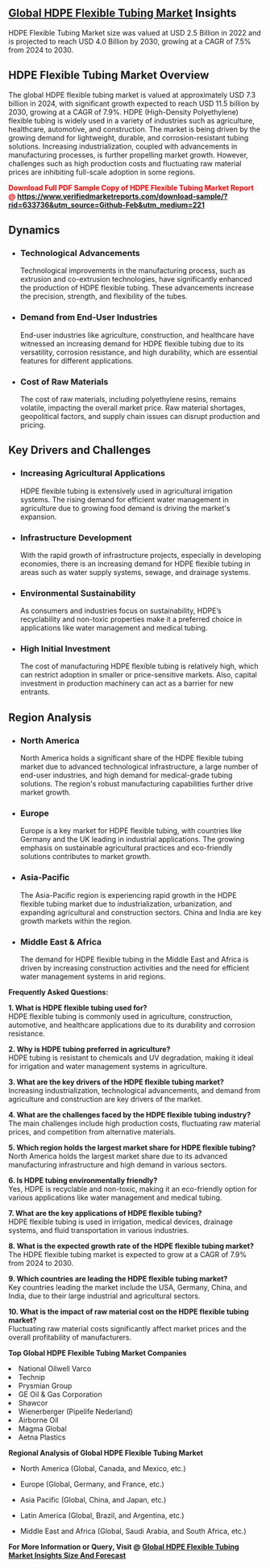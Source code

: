 <h2><a href="https://www.verifiedmarketreports.com/download-sample/?rid=633736&amp;utm_source=Github&amp;utm_medium=221" target="_blank">Global HDPE Flexible Tubing Market</a> Insights</h2><p>HDPE Flexible Tubing Market size was valued at USD 2.5 Billion in 2022 and is projected to reach USD 4.0 Billion by 2030, growing at a CAGR of 7.5% from 2024 to 2030.</p><p> <h2>HDPE Flexible Tubing Market Overview</h2> <p>The global HDPE flexible tubing market is valued at approximately USD 7.3 billion in 2024, with significant growth expected to reach USD 11.5 billion by 2030, growing at a CAGR of 7.9%. HDPE (High-Density Polyethylene) flexible tubing is widely used in a variety of industries such as agriculture, healthcare, automotive, and construction. The market is being driven by the growing demand for lightweight, durable, and corrosion-resistant tubing solutions. Increasing industrialization, coupled with advancements in manufacturing processes, is further propelling market growth. However, challenges such as high production costs and fluctuating raw material prices are inhibiting full-scale adoption in some regions.</p> <p><strong><p><span class=""><span style="color: #ff0000;"><strong>Download Full PDF Sample Copy of HDPE Flexible Tubing Market Report</strong> @ </span><a href="https://www.verifiedmarketreports.com/download-sample/?rid=633736&amp;utm_source=Github-Feb&amp;utm_medium=221" target="_blank">https://www.verifiedmarketreports.com/download-sample/?rid=633736&amp;utm_source=Github-Feb&amp;utm_medium=221</a></span></p></strong></p> <h2>Dynamics</h2> <ul> <li><h3>Technological Advancements</h3>Technological improvements in the manufacturing process, such as extrusion and co-extrusion technologies, have significantly enhanced the production of HDPE flexible tubing. These advancements increase the precision, strength, and flexibility of the tubes.</li> <li><h3>Demand from End-User Industries</h3>End-user industries like agriculture, construction, and healthcare have witnessed an increasing demand for HDPE flexible tubing due to its versatility, corrosion resistance, and high durability, which are essential features for different applications.</li> <li><h3>Cost of Raw Materials</h3>The cost of raw materials, including polyethylene resins, remains volatile, impacting the overall market price. Raw material shortages, geopolitical factors, and supply chain issues can disrupt production and pricing.</li> </ul> <h2>Key Drivers and Challenges</h2> <ul> <li><h3>Increasing Agricultural Applications</h3>HDPE flexible tubing is extensively used in agricultural irrigation systems. The rising demand for efficient water management in agriculture due to growing food demand is driving the market's expansion.</li> <li><h3>Infrastructure Development</h3>With the rapid growth of infrastructure projects, especially in developing economies, there is an increasing demand for HDPE flexible tubing in areas such as water supply systems, sewage, and drainage systems.</li> <li><h3>Environmental Sustainability</h3>As consumers and industries focus on sustainability, HDPE’s recyclability and non-toxic properties make it a preferred choice in applications like water management and medical tubing.</li> <li><h3>High Initial Investment</h3>The cost of manufacturing HDPE flexible tubing is relatively high, which can restrict adoption in smaller or price-sensitive markets. Also, capital investment in production machinery can act as a barrier for new entrants.</li> </ul> <h2>Region Analysis</h2> <ul> <li><h3>North America</h3>North America holds a significant share of the HDPE flexible tubing market due to advanced technological infrastructure, a large number of end-user industries, and high demand for medical-grade tubing solutions. The region's robust manufacturing capabilities further drive market growth.</li> <li><h3>Europe</h3>Europe is a key market for HDPE flexible tubing, with countries like Germany and the UK leading in industrial applications. The growing emphasis on sustainable agricultural practices and eco-friendly solutions contributes to market growth.</li> <li><h3>Asia-Pacific</h3>The Asia-Pacific region is experiencing rapid growth in the HDPE flexible tubing market due to industrialization, urbanization, and expanding agricultural and construction sectors. China and India are key growth markets within the region.</li> <li><h3>Middle East & Africa</h3>The demand for HDPE flexible tubing in the Middle East and Africa is driven by increasing construction activities and the need for efficient water management systems in arid regions.</li> </ul> <p><strong>Frequently Asked Questions:</strong></p> <p><strong>1. What is HDPE flexible tubing used for?</strong><br>HDPE flexible tubing is commonly used in agriculture, construction, automotive, and healthcare applications due to its durability and corrosion resistance.</p> <p><strong>2. Why is HDPE tubing preferred in agriculture?</strong><br>HDPE tubing is resistant to chemicals and UV degradation, making it ideal for irrigation and water management systems in agriculture.</p> <p><strong>3. What are the key drivers of the HDPE flexible tubing market?</strong><br>Increasing industrialization, technological advancements, and demand from agriculture and construction are key drivers of the market.</p> <p><strong>4. What are the challenges faced by the HDPE flexible tubing industry?</strong><br>The main challenges include high production costs, fluctuating raw material prices, and competition from alternative materials.</p> <p><strong>5. Which region holds the largest market share for HDPE flexible tubing?</strong><br>North America holds the largest market share due to its advanced manufacturing infrastructure and high demand in various sectors.</p> <p><strong>6. Is HDPE tubing environmentally friendly?</strong><br>Yes, HDPE is recyclable and non-toxic, making it an eco-friendly option for various applications like water management and medical tubing.</p> <p><strong>7. What are the key applications of HDPE flexible tubing?</strong><br>HDPE flexible tubing is used in irrigation, medical devices, drainage systems, and fluid transportation in various industries.</p> <p><strong>8. What is the expected growth rate of the HDPE flexible tubing market?</strong><br>The HDPE flexible tubing market is expected to grow at a CAGR of 7.9% from 2024 to 2030.</p> <p><strong>9. Which countries are leading the HDPE flexible tubing market?</strong><br>Key countries leading the market include the USA, Germany, China, and India, due to their large industrial and agricultural sectors.</p> <p><strong>10. What is the impact of raw material cost on the HDPE flexible tubing market?</strong><br>Fluctuating raw material costs significantly affect market prices and the overall profitability of manufacturers.</p> </p><p><strong>Top Global HDPE Flexible Tubing Market Companies</strong></p><div data-test-id=""><p><li>National Oilwell Varco</li><li> Technip</li><li> Prysmian Group</li><li> GE Oil & Gas Corporation</li><li> Shawcor</li><li> Wienerberger (Pipelife Nederland)</li><li> Airborne Oil</li><li> Magma Global</li><li> Aetna Plastics</li></p><div><strong>Regional Analysis of&nbsp;Global HDPE Flexible Tubing Market</strong></div><ul><li dir="ltr"><p dir="ltr">North America&nbsp;(Global, Canada, and Mexico, etc.)</p></li><li dir="ltr"><p dir="ltr">Europe (Global, Germany, and France, etc.)</p></li><li dir="ltr"><p dir="ltr">Asia Pacific&nbsp;(Global, China, and Japan, etc.)</p></li><li dir="ltr"><p dir="ltr">Latin America&nbsp;(Global, Brazil, and Argentina, etc.)</p></li><li dir="ltr">Middle East and Africa&nbsp;(Global, Saudi Arabia, and South Africa, etc.)</li></ul><p><strong>For More Information or Query, Visit @&nbsp;</strong><strong><a href="https://www.verifiedmarketreports.com/product/hdpe-flexible-tubing-market/?utm_source=Github&amp;utm_medium=221" target="_blank">Global HDPE Flexible Tubing Market Insights Size And Forecast</a></strong></p></div>
